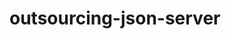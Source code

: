 <!-- glitch

json-server 배포
1) 바탕화면에서 터미널을 실행시키고 json-server 배포를 위한 폴더를 생성해 주세요.
mkdir [폴더명]
​
2) 폴더안으로 이동 합니다.
cd [폴더명]
​
3) nodejs 프로젝트 시작합니다. (package.json 파일 생성)
npm init -y
​
4) vscode 로 프로젝트 열기
code .
​
5) server.js 파일 만들기
// server.js
const jsonServer = require("json-server");
const server = jsonServer.create();
const router = jsonServer.router("db.json");
const middlewares = jsonServer.defaults();

server.use(middlewares);
server.use(router);
server.listen(3000, () => {
  console.log("JSON Server is running");
});
​
6) db.json 파일 만들기
{
  "pharmacies": []
}
​
7) package.json 파일에 scripts 설정
{
	"scripts": {
    "start": "node server.js"
  },
	"devDependencies": {
    "json-server": "^0.17.4"
  }
}
-->
# outsourcing-json-server
